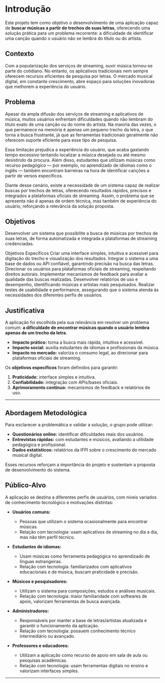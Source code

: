 # Introdução

Este projeto tem como objetivo o desenvolvimento de uma aplicação capaz de **buscar músicas a partir de trechos de suas letras**, oferecendo uma solução prática para um problema recorrente: a dificuldade de identificar uma canção quando o usuário não se lembra do título ou do artista.  

## Contexto  

Com a popularização dos serviços de streaming, ouvir música tornou-se parte do cotidiano. No entanto, os aplicativos tradicionais nem sempre oferecem recursos eficientes de pesquisa por letras. O mercado musical digital, em constante crescimento, abre espaço para soluções inovadoras que melhorem a experiência do usuário.  


## Problema
Apesar da ampla difusão dos serviços de streaming e aplicativos de música, muitos usuários enfrentam dificuldades quando não lembram do título exato de uma canção ou do nome do artista. Na maioria das vezes, o que permanece na memória é apenas um pequeno trecho da letra, o que torna a busca frustrante, já que as ferramentas tradicionais geralmente não oferecem suporte eficiente para esse tipo de pesquisa.

Essa limitação prejudica a experiência do usuário, que acaba gastando tempo excessivo tentando localizar a música desejada ou até mesmo desistindo da procura. Além disso, estudantes que utilizam músicas como recurso pedagógico — por exemplo, no aprendizado de idiomas como o inglês — também encontram barreiras na hora de identificar canções a partir de versos específicos.

Diante desse cenário, existe a necessidade de um sistema capaz de realizar buscas por trechos de letras, oferecendo resultados rápidos, precisos e integrados a plataformas oficiais de streaming. Assim, o problema que se apresenta não é apenas de ordem técnica, mas também de experiência do usuário, reforçando a relevância da solução
proposta.


## Objetivos

Desenvolver um sistema que possibilite a busca de músicas por trechos de suas letras, de forma automatizada e integrada a plataformas de streaming credenciadas.

Objetivos Específicos
 Criar uma interface simples, intuitiva e acessível para digitação do trecho e visualização dos resultados.
 Integrar o sistema a uma base de dados ou API confiável, garantindo precisão na busca das letras.
 Direcionar os usuários para plataformas oficiais de streaming, respeitando direitos autorais.
 Implementar mecanismos de feedback para avaliar a qualidade das buscas realizadas.
 Desenvolver relatórios de uso e desempenho, identificando músicas e artistas mais pesquisados.
 Realizar testes de usabilidade e performance, assegurando que o sistema atenda às necessidades dos diferentes perfis de usuários.


## Justificativa

A aplicação foi escolhida pela sua relevância em resolver um problema comum: **a dificuldade de encontrar músicas quando o usuário lembra apenas de um trecho da letra**.  

- **Impacto prático:** torna a busca mais rápida, intuitiva e acessível.  
- **Impacto social:** auxilia estudantes de idiomas e profissionais da música.  
- **Impacto no mercado:** valoriza o consumo legal, ao direcionar para plataformas oficiais de streaming.  

Os **objetivos específicos** foram definidos para garantir:  
1. **Praticidade:** interface simples e intuitiva.  
2. **Confiabilidade:** integração com APIs/bases oficiais.  
3. **Aprimoramento contínuo:** mecanismos de feedback e relatórios de uso.  

---

## Abordagem Metodológica  

Para esclarecer a problemática e validar a solução, o grupo pode utilizar:  
- **Questionários online:** identificar dificuldades reais dos usuários.  
- **Entrevistas rápidas:** com estudantes e músicos, avaliando a utilidade pedagógica e profissional.  
- **Dados estatísticos:** relatórios da IFPI sobre o crescimento do mercado musical digital.  

Esses recursos reforçam a importância do projeto e sustentam a proposta de desenvolvimento do sistema.  


## Público-Alvo  

A aplicação se destina a diferentes perfis de usuários, com níveis variados de conhecimento tecnológico e motivações distintas:  

- **Usuários comuns:**  
  - Pessoas que utilizam o sistema ocasionalmente para encontrar músicas.  
  - Relação com tecnologia: usam aplicativos de streaming no dia a dia, mas não têm perfil técnico.  

- **Estudantes de idiomas:**  
  - Usam músicas como ferramenta pedagógica no aprendizado de línguas estrangeiras.  
  - Relação com tecnologia: familiarizados com aplicativos educacionais e de música, buscam praticidade e precisão.  

- **Músicos e pesquisadores:**  
  - Utilizam o sistema para composições, estudos e análises musicais.  
  - Relação com tecnologia: maior familiaridade com softwares de apoio, valorizam ferramentas de busca avançada.  

- **Administradores:**  
  - Responsáveis por manter a base de letras/artistas atualizada e garantir o funcionamento da aplicação.  
  - Relação com tecnologia: possuem conhecimento técnico intermediário ou avançado.  

- **Professores e educadores:**  
  - Utilizam a aplicação como recurso de apoio em sala de aula ou pesquisas acadêmicas.  
  - Relação com tecnologia: usam ferramentas digitais no ensino e valorizam interfaces simples.  

---
